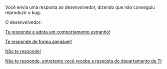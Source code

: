 Você envia uma resposta ao desenvolvedor, dizendo que não conseguiu reproduzir o bug. 

O desenvolvedor:

[Te responde e adota um comportamento estranho!](eh-perseguido/salve-se-quem-puder.md)

[Te responde de forma amigável!](amigavel/amigavel.md)

[Não te responde!](nao-responde/nao-responde.md)

[Não te responde, entretanto você recebe a resposta do departamento de TI](nao-responde/resposta-ti.md)
